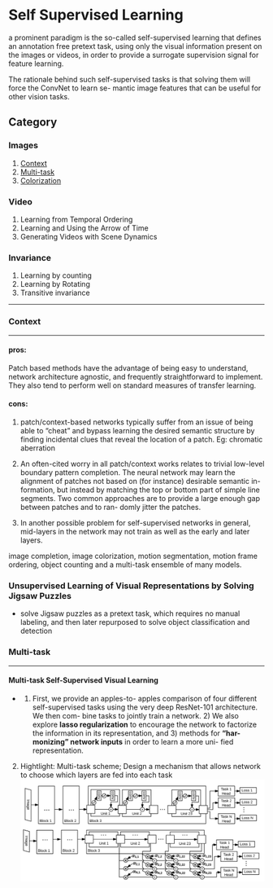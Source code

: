 # Self Supervised Learning
a prominent paradigm is the so-called self-supervised learning that defines an annotation free pretext task,
using only the visual information present on the images or videos, in order to provide a surrogate
supervision signal for feature learning.

The rationale behind such self-supervised tasks is that solving them will force the ConvNet to learn se-
mantic image features that can be useful for other vision tasks.

## Category
### Images
1) [Context](#Context)
2) [Multi-task](#Multi-task)
4) [Colorization](#Colorization)
### Video
1) Learning from Temporal Ordering
2) Learning and Using the Arrow of Time
3) Generating Videos with Scene Dynamics

### Invariance
1) Learning by counting
2) Learning by Rotating
3) Transitive invariance
-----
### Context
-----------
#### pros: 
Patch based methods have the advantage of being easy to
understand, network architecture agnostic, and frequently
straightforward to implement. They also tend to perform
well on standard measures of transfer learning.

#### cons: 
1) patch/context-based networks typically suffer
from an issue of being able to “cheat” and bypass learning
the desired semantic structure by finding incidental clues that reveal the location of a patch. Eg: chromatic aberration

2) An often-cited worry in all patch/context works relates
to trivial low-level boundary pattern completion. The neural network may learn the alignment of
patches not based on (for instance) desirable semantic in-
formation, but instead by matching the top or bottom part
of simple line segments. Two common approaches are to
provide a large enough gap between patches and to ran-
domly jitter the patches.

3) In another possible problem for self-supervised networks
in general, mid-layers in the network may not train as well
as the early and later layers.


image completion, image colorization, motion segmentation, motion frame ordering, object counting and a multi-task ensemble of many models.

### Unsupervised Learning of Visual Representations by Solving Jigsaw Puzzles
* solve Jigsaw puzzles as a pretext task, which requires no manual labeling, and then later repurposed to solve object classification and detection

### Multi-task
-----------
#### Multi-task Self-Supervised Visual Learning
* 1) First, we provide an apples-to-
apples comparison of four different self-supervised tasks
using the very deep ResNet-101 architecture. We then com-
bine tasks to jointly train a network. 2) We also explore **lasso
regularization** to encourage the network to factorize the
information in its representation, and 3) methods for **“har-
monizing” network inputs** in order to learn a more uni-
fied representation.
2) Hightlight: Multi-task scheme; Design a mechanism that allows network to choose which layers are fed into each task
![](https://github.com/changliu816/CV-paper-review/blob/master/photo/Screenshot%20from%202019-01-03%2012-45-00.png)

